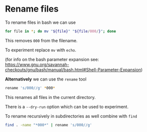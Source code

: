 # Rename files

To rename files in bash we can use

```bash
for file in *; do mv "${file}" "${file/000/}"; done
```

This removes `000` from the filename.

To experiment replace `mv` with `echo`.

(for info on the bash parameter expansion see: https://www.gnu.org/savannah-checkouts/gnu/bash/manual/bash.html#Shell-Parameter-Expansion)



**Alternatively** we can use the `rename` tool

```bash
rename 's/000//g' *000*
```

This renames all files in the current directory.

There is a `--dry-run` option which can be used to experiment.

To rename recursively in subdirectories as well combine with `find`

```bash
find . -name "*000*" | rename 's/000//g'
```

